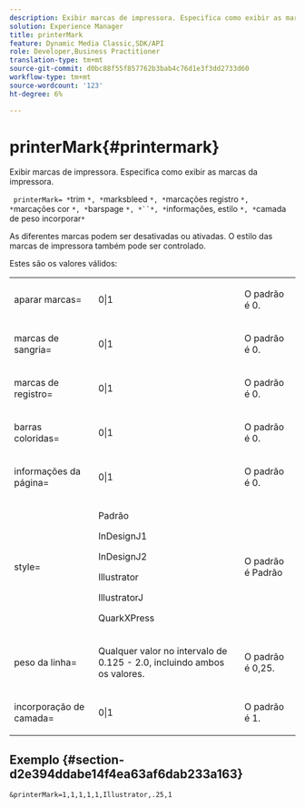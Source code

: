 ```yaml
---
description: Exibir marcas de impressora. Especifica como exibir as marcas da impressora.
solution: Experience Manager
title: printerMark
feature: Dynamic Media Classic,SDK/API
role: Developer,Business Practitioner
translation-type: tm+mt
source-git-commit: d0bc88f55f857762b3bab4c76d1e3f3dd2733d60
workflow-type: tm+mt
source-wordcount: '123'
ht-degree: 6%

---
```



# printerMark{#printermark}

Exibir marcas de impressora. Especifica como exibir as marcas da impressora.

` printerMark= *`trim `*, *`marksbleed `*, *`marcações registro `*, *`marcações cor `*, *`barspage `*, *``*, *`informações, estilo `*, *`camada de peso incorporar`*`

As diferentes marcas podem ser desativadas ou ativadas. O estilo das marcas de impressora também pode ser controlado.

Estes são os valores válidos:

<table id="simpletable_C84560940CAC46D8BE9D0EFEE5EBF323"> 
 <tr class="strow"> 
  <td class="stentry"> <p>aparar marcas= </p></td> 
  <td class="stentry"> <p>0|1 </p></td> 
  <td class="stentry"> <p>O padrão é 0. </p></td> 
 </tr> 
 <tr class="strow"> 
  <td class="stentry"> <p>marcas de sangria= </p></td> 
  <td class="stentry"> <p>0|1 </p></td> 
  <td class="stentry"> <p>O padrão é 0. </p></td> 
 </tr> 
 <tr class="strow"> 
  <td class="stentry"> <p>marcas de registro= </p></td> 
  <td class="stentry"> <p>0|1 </p></td> 
  <td class="stentry"> <p>O padrão é 0. </p></td> 
 </tr> 
 <tr class="strow"> 
  <td class="stentry"> <p>barras coloridas= </p></td> 
  <td class="stentry"> <p>0|1 </p></td> 
  <td class="stentry"> <p>O padrão é 0. </p></td> 
 </tr> 
 <tr class="strow"> 
  <td class="stentry"> <p>informações da página= </p></td> 
  <td class="stentry"> <p>0|1 </p></td> 
  <td class="stentry"> <p>O padrão é 0. </p></td> 
 </tr> 
 <tr class="strow"> 
  <td class="stentry"> <p>style= </p></td> 
  <td class="stentry"> <p>Padrão </p> <p>InDesignJ1 </p> <p>InDesignJ2 </p> <p>Illustrator </p> <p>IllustratorJ </p> <p>QuarkXPress </p> </td> 
  <td class="stentry"> <p>O padrão é Padrão </p></td> 
 </tr> 
 <tr class="strow"> 
  <td class="stentry"> <p>peso da linha= </p></td> 
  <td class="stentry"> <p>Qualquer valor no intervalo de 0.125 - 2.0, incluindo ambos os valores. </p></td> 
  <td class="stentry"> <p>O padrão é 0,25. </p></td> 
 </tr> 
 <tr class="strow"> 
  <td class="stentry"> <p>incorporação de camada= </p></td> 
  <td class="stentry"> <p>0|1 </p></td> 
  <td class="stentry"> <p>O padrão é 1. </p></td> 
 </tr> 
</table>

## Exemplo {#section-d2e394ddabe14f4ea63af6dab233a163}

`&printerMark=1,1,1,1,1,Illustrator,.25,1`
